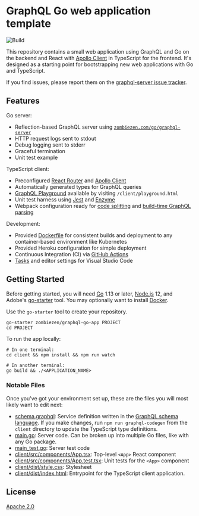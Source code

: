 # GraphQL Go web application template

![Build](https://github.com/zombiezen/graphql-go-app/workflows/Build/badge.svg)

This repository contains a small web application using GraphQL and Go on the
backend and React with [Apollo Client][] in TypeScript for the frontend. It's
designed as a starting point for bootstrapping new web applications with Go and
TypeScript.

If you find issues, please report them on the [graphql-server issue tracker][].

[Apollo Client]: https://www.apollographql.com/docs/react/
[graphql-server issue tracker]: https://github.com/zombiezen/graphql-server/issues

## Features

Go server:

-  Reflection-based GraphQL server using [`zombiezen.com/go/graphql-server`][]
-  HTTP request logs sent to stdout
-  Debug logging sent to stderr
-  Graceful termination
-  Unit test example

TypeScript client:

-  Preconfigured [React Router][] and [Apollo Client][]
-  Automatically generated types for GraphQL queries
-  [GraphQL Playground][] available by visiting `/client/playground.html`
-  Unit test harness using [Jest][] and [Enzyme][]
-  Webpack configuration ready for [code splitting][] and
   [build-time GraphQL parsing][]

Development:

-  Provided [Dockerfile][] for consistent builds and deployment to any
   container-based environment like Kubernetes
-  Provided Heroku configuration for simple deployment
-  Continuous Integration (CI) via [GitHub Actions][]
-  [Tasks][VSCode Tasks] and editor settings for Visual Studio Code

[build-time GraphQL parsing]: https://www.apollographql.com/docs/react/integrations/webpack/
[code splitting]: https://reactjs.org/docs/code-splitting.html
[Dockerfile]: https://github.com/zombiezen/graphql-go-app/blob/master/Dockerfile
[Enzyme]: https://airbnb.io/enzyme/
[GitHub Actions]: https://github.com/features/actions
[GraphQL Playground]: https://github.com/prisma-labs/graphql-playground
[Jest]: https://jestjs.io/
[React Router]: https://reacttraining.com/react-router/web/
[VSCode Tasks]: https://code.visualstudio.com/docs/editor/tasks
[`zombiezen.com/go/graphql-server`]: https://pkg.go.dev/mod/zombiezen.com/go/graphql-server

## Getting Started

Before getting started, you will need [Go][] 1.13 or later, [Node.js][] 12, and
Adobe's [go-starter][] tool. You may optionally want to install [Docker][].

Use the `go-starter` tool to create your repository.

```shell
go-starter zombiezen/graphql-go-app PROJECT
cd PROJECT
```

To run the app locally:

```shell
# In one terminal:
cd client && npm install && npm run watch

# In another terminal:
go build && ./<APPLICATION_NAME>
```

[Docker]: https://www.docker.com/get-started
[generate a repository]: https://github.com/zombiezen/graphql-go-app/generate
[Go]: https://golang.org/dl/
[go-starter]: https://github.com/adobe/go-starter
[Node.js]: https://nodejs.org/en/download/

### Notable Files

Once you've got your environment set up, these are the files you will most
likely want to edit next:

-  [schema.graphql][]: Service definition written in the [GraphQL schema language][].
   If you make changes, run `npm run graphql-codegen` from the `client`
   directory to update the TypeScript type definitions.
-  [main.go][]: Server code. Can be broken up into multiple Go files, like with
   any Go package.
-  [main_test.go][]: Server test code
-  [client/src/components/App.tsx][]: Top-level `<App>` React component
-  [client/src/components/App.test.tsx][]: Unit tests for the `<App>` component
-  [client/dist/style.css][]: Stylesheet
-  [client/dist/index.html][]: Entrypoint for the TypeScript client application.

[GraphQL schema language]: https://graphql.org/learn/schema/
[main.go]: https://github.com/zombiezen/graphql-go-app/blob/master/main.go
[main_test.go]: https://github.com/zombiezen/graphql-go-app/blob/master/main_test.go
[client/dist/index.html]: https://github.com/zombiezen/graphql-go-app/blob/master/client/dist/index.html
[client/dist/style.css]: https://github.com/zombiezen/graphql-go-app/blob/master/client/dist/style.css
[client/src/components/App.tsx]: https://github.com/zombiezen/graphql-go-app/blob/master/client/src/components/App.tsx
[client/src/components/App.test.tsx]: https://github.com/zombiezen/graphql-go-app/blob/master/client/src/components/App.test.tsx
[schema.graphql]: https://github.com/zombiezen/graphql-go-app/blob/master/schema.graphql

## License

[Apache 2.0](https://github.com/zombiezen/graphql-go-app/blob/master/LICENSE)

